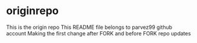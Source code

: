 # originrepo
This is the origin repo
This README file belongs to parvez99 github account
Making the first change after FORK and before FORK repo updates
